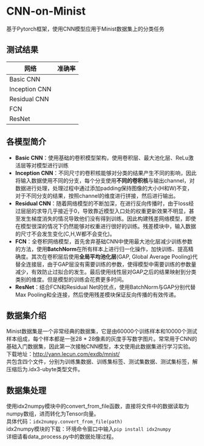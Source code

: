 # CNN-on-Minist
基于Pytorch框架，使用CNN模型应用于Minist数据集上的分类任务

## 测试结果
网络|准确率|
----|-----|
Basic CNN||
Inception CNN||
Residual CNN||
FCN||
ResNet||

## 各模型简介
- **Basic CNN**：使用基础的卷积模型架构，使用卷积层、最大池化层、ReLu激活层等对模型进行训练
- **Inception CNN**：不同尺寸的卷积核能够对分类的结果产生不同的影响，因此将输入数据使用不同的分支，每个分支使用**不同的卷积核**与输出channel，对数据进行处理，处理过程中通过添加padding保持图像的大小(H和W)不变，对于不同分支的结果，按照channel的维度进行拼接，然后进行输出。
- **Residual CNN**：随着网络模型的不断加深，在进行反向传播时，由于loss经过层层的求导几乎接近于0，导致靠近模型入口处的权重更新效果不明显，甚至发生梯度消失的情况导致他们没有得到训练。因此构建残差网络模型，即使在模型很深的情况下仍然能够对权重进行很好的训练。残差模块中，输入数据的尺寸不会发生变化(C,H,W都不会变化)。
- **FCN**：全卷积网络模型，首先舍弃基础CNN中使用最大池化层减少训练参数的方法，使用**BatchNorm**在所有样本上进行归一化操作，加快训练、提高精确度。其次在卷积层后使用**全局平均池化层**(GAP, Global Average Pooling)代替全连接层，由于GAP层没有需要训练的参数，使得模型中需要训练的参数量减少，有效防止过拟合的发生。最后使用线性层对GAP之后的结果映射到分类类别的维度。但是模型的训练会花费更多时间。
- **ResNet**：结合FCN和Residual Net的优点，使用BatchNorm与GAP分别代替Max Pooling和全连接，然后使用残差模块保证反向传播的有效传递。

## 数据集介绍
Minist数据集是一个非常经典的数据集，它是由60000个训练样本和10000个测试样本组成，每个样本都是一张28 * 28像素的灰度手写数字图片。常常用于CNN的基础入门数据集，因此第一次接触CNN模型，本文使用此数据集进行学习实验。<br>
下载地址：http://yann.lecun.com/exdb/mnist/ <br>
共包含四个文件，分别为训练集数据、训练集标签、测试集数据、测试集标签，解压缩后为.idx3-ubyte类型文件。

## 数据集处理
使用idx2numpy模块中的convert_from_file函数，直接将文件中的数据读取为numpy数组，进而转化为Tensor向量。<br>
具体代码：`idx2numpy.convert_from_file(path)` <br>
idx2numpy模块的下载：环境命令窗口中输入`pip install idx2numpy` <br>
详细请看data_process.py中的数据处理过程。
